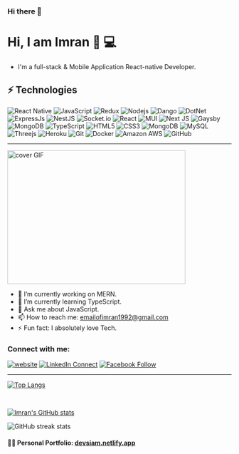 ### Hi there 👋

# Hi, I am Imran 👋 :computer:

- I'm a full-stack & Mobile Application React-native Developer.



## ⚡ Technologies

![React Native](https://img.shields.io/badge/React_Native-20232A?style=flat-square&logo=react&logoColor=61DAFB)
![JavaScript](https://img.shields.io/badge/-JavaScript-black?style=flat-square&logo=javascript)
![Redux](https://img.shields.io/badge/redux-%23593d88.svg?style=flat-square&logo=redux&logoColor=white)
![Nodejs](https://img.shields.io/badge/Node.js-43853D?style=flat-square&logo=node-dot-js&logoColor=white)
![Dango](https://img.shields.io/badge/Django-092E20?style=flat-square&logo=django&logoColor=green)
![DotNet](https://img.shields.io/badge/.NET-512BD4?style=flat-square&logo=dotnet&logoColor=white)
![ExpressJs](https://img.shields.io/badge/Express.js-000000?style=flat-square&logo=express&logoColor=white)
![NestJS](https://img.shields.io/badge/nestjs-%23E0234E.svg?style=flat-square&logo=nestjs&logoColor=white)
![Socket.io](https://img.shields.io/badge/Socket.io-black?style=flat-square&logo=socket.io&badgeColor=010101)
![React](https://img.shields.io/badge/-React-black?style=flat-square&logo=react)
![MUI](https://img.shields.io/badge/MUI-%230081CB.svg?style=flat-square&logo=mui&logoColor=white)
![Next JS](https://img.shields.io/badge/Next-black?style=flat-square&logo=next.js&logoColor=white)
![Gaysby](https://img.shields.io/badge/Gatsby-663399?style=flat-square&logo=gatsby&logoColor=white)
![MongoDB](https://img.shields.io/badge/-MongoDB-black?style=flat-square&logo=mongodb)
![TypeScript](https://img.shields.io/badge/-TypeScript-007ACC?style=flat-square&logo=typescript&logoColor=white)
![HTML5](https://img.shields.io/badge/-HTML5-E34F26?style=flat-square&logo=html5&logoColor=white)
![CSS3](https://img.shields.io/badge/-CSS3-1572B6?style=flat-square&logo=css3)
![MongoDB](https://img.shields.io/badge/-MongoDB-black?style=flat-square&logo=mongodb)
![MySQL](https://img.shields.io/badge/MySQL-005C84?style=flat-square&logo=mysql&logoColor=white)
![Threejs](https://img.shields.io/badge/threejs-black?style=flat-square&logo=three.js&logoColor=white)
![Heroku](https://img.shields.io/badge/-Heroku-430098?style=flat-square&logo=heroku)
![Git](https://img.shields.io/badge/-Git-black?style=flat-square&logo=git)
![Docker](https://img.shields.io/badge/-Docker-black?style=flat-square&logo=docker)
![Amazon AWS](https://img.shields.io/badge/Amazon%20AWS-232F3E?style=flat-square&logo=amazon-aws)
![GitHub](https://img.shields.io/badge/-GitHub-181717?style=flat-square&logo=github)

---

<img alt="cover GIF" height=300 width=400 src="https://raw.githubusercontent.com/imransid/imransid/main/Image/cover.gif" />


- 🔭 I’m currently working on MERN.
- 🌱 I’m currently learning TypeScript.
- 💬 Ask me about JavaScript. 
- 📫 How to reach me: emailofimran1992@gmail.com
- ⚡ Fun fact: I absolutely love Tech.

### Connect with me:

[![website](https://img.shields.io/badge/Website-46a2f1.svg?&style=flat-square&logo=Google-Chrome&logoColor=white&link=https://devsiam.netlify.app/)](https://devsiam.netlify.app/)
[![LinkedIn Connect](https://img.shields.io/badge/%20-Connect-black?color=14171A&labelColor=212121&logo=linkedin&logoColor=ffffff)](https://www.linkedin.com/in/imran-khan-9bb7b5147/)
[![Facebook Follow](https://img.shields.io/badge/%20-Follow-black?color=14171A&labelColor=1976d2&logo=facebook&logoColor=ffffff)](https://www.facebook.com/xlentxid)

---

[![Top Langs](https://github-readme-stats.vercel.app/api/top-langs/?username=imransid&theme=dark)](https://github.com/anuraghazra/github-readme-stats)

<!-- [![Top Langs card](https://github-readme-stats.vercel.app/api/top-langs/?username=imransid&theme=vue)](https://github.com/imransid/github-readme-stats) -->
<br />

[![Imran's GitHub stats](https://github-readme-stats.vercel.app/api?username=imransid&theme=dark)](https://github.com/anuraghazra/github-readme-stats)




![GitHub streak stats](https://github-readme-streak-stats.herokuapp.com/?user=imransid&theme=dark)  


#### :technologist: Personal Portfolio: [devsiam.netlify.app](https://devsiam.netlify.app/)
